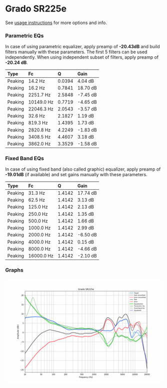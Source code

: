 # Grado SR225e
See [usage instructions](https://github.com/jaakkopasanen/AutoEq#usage) for more options and info.

### Parametric EQs
In case of using parametric equalizer, apply preamp of **-20.43dB** and build filters manually
with these parameters. The first 5 filters can be used independently.
When using independent subset of filters, apply preamp of **-20.24 dB**.

| Type    | Fc         |      Q | Gain     |
|:--------|:-----------|:-------|:---------|
| Peaking | 14.2 Hz    | 0.0394 | 4.04 dB  |
| Peaking | 16.2 Hz    | 0.7841 | 18.70 dB |
| Peaking | 2251.7 Hz  | 2.5848 | -7.45 dB |
| Peaking | 10149.0 Hz | 0.7719 | -4.65 dB |
| Peaking | 22046.3 Hz | 2.0543 | -3.57 dB |
| Peaking | 32.6 Hz    | 2.1827 | 1.19 dB  |
| Peaking | 819.3 Hz   | 1.4395 | 1.73 dB  |
| Peaking | 2820.8 Hz  | 4.2249 | -1.83 dB |
| Peaking | 3408.5 Hz  | 4.4607 | 3.18 dB  |
| Peaking | 3862.0 Hz  | 3.3529 | -1.58 dB |

### Fixed Band EQs
In case of using fixed band (also called graphic) equalizer, apply preamp of **-19.01dB**
(if available) and set gains manually with these parameters.

| Type    | Fc         |      Q | Gain     |
|:--------|:-----------|:-------|:---------|
| Peaking | 31.3 Hz    | 1.4142 | 17.74 dB |
| Peaking | 62.5 Hz    | 1.4142 | 3.13 dB  |
| Peaking | 125.0 Hz   | 1.4142 | 2.13 dB  |
| Peaking | 250.0 Hz   | 1.4142 | 1.35 dB  |
| Peaking | 500.0 Hz   | 1.4142 | 1.66 dB  |
| Peaking | 1000.0 Hz  | 1.4142 | 2.99 dB  |
| Peaking | 2000.0 Hz  | 1.4142 | -6.50 dB |
| Peaking | 4000.0 Hz  | 1.4142 | 0.15 dB  |
| Peaking | 8000.0 Hz  | 1.4142 | -4.66 dB |
| Peaking | 16000.0 Hz | 1.4142 | -2.10 dB |

### Graphs
![](./Grado%20SR225e.png)